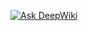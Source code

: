 [![Ask DeepWiki](https://deepwiki.com/badge.svg)](https://deepwiki.com/Icecream0422/personnel-frontend)
